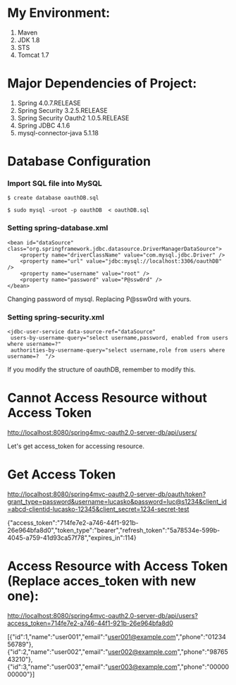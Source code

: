 My Environment:
===============================================

1. Maven
2. JDK 1.8
3. STS
4. Tomcat 1.7


Major Dependencies of Project:
===============================================

1. Spring 4.0.7.RELEASE
2. Spring Security 3.2.5.RELEASE
3. Spring Security Oauth2 1.0.5.RELEASE
4. Spring JDBC 4.1.6
5. mysql-connector-java 5.1.18


Database Configuration
===============================================
### Import SQL file into MySQL
	$ create database oauthDB.sql
	
	$ sudo mysql -uroot -p oauthDB  < oauthDB.sql



### Setting  spring-database.xml
	<bean id="dataSource" class="org.springframework.jdbc.datasource.DriverManagerDataSource">
		<property name="driverClassName" value="com.mysql.jdbc.Driver" />
		<property name="url" value="jdbc:mysql://localhost:3306/oauthDB" />
		<property name="username" value="root" />
		<property name="password" value="P@ssw0rd" />
	</bean>

Changing password of mysql.
Replacing P@ssw0rd with yours.


### Setting spring-security.xml
	<jdbc-user-service data-source-ref="dataSource" 
	 users-by-username-query="select username,password, enabled from users where username=?"
	 authorities-by-username-query="select username,role from users where username=?  "/> 
				 
If you modify the structure of oauthDB, remember to modify this.


Cannot Access Resource without Access Token
===============================================================
<http://localhost:8080/spring4mvc-oauth2.0-server-db/api/users/>

Let's get access_token for accessing resource.

Get Access Token
===============================================================
<http://localhost:8080/spring4mvc-oauth2.0-server-db/oauth/token?grant_type=password&username=lucasko&password=luc@s1234&client_id=abcd-clientid-lucasko-12345&client_secret=1234-secret-test>

{"access_token":"714fe7e2-a746-44f1-921b-26e964bfa8d0","token_type":"bearer","refresh_token":"5a78534e-599b-4045-a759-41d93ca57f78","expires_in":114}


Access Resource with Access Token (Replace acces_token with new one):
===============================================================
<http://localhost:8080/spring4mvc-oauth2.0-server-db/api/users?access_token=714fe7e2-a746-44f1-921b-26e964bfa8d0>

[{"id":1,"name":"user001","email":"user001@example.com","phone":"0123456789"},{"id":2,"name":"user002","email":"user002@example.com","phone":"9876543210"},{"id":3,"name":"user003","email":"user003@example.com","phone":"0000000000"}]

